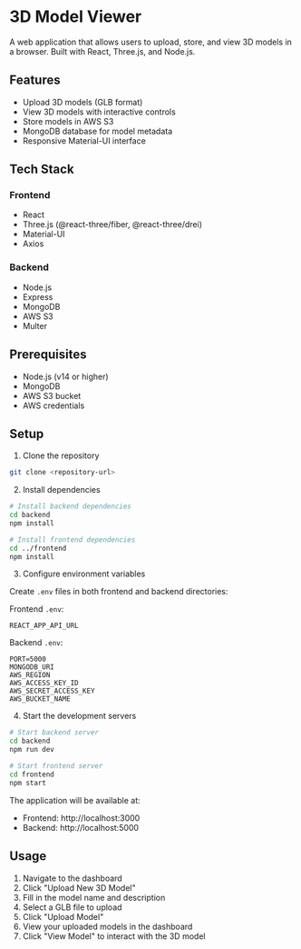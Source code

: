 # 3D Model Viewer

A web application that allows users to upload, store, and view 3D models in a browser. Built with React, Three.js, and Node.js.

## Features

- Upload 3D models (GLB format)
- View 3D models with interactive controls
- Store models in AWS S3
- MongoDB database for model metadata
- Responsive Material-UI interface

## Tech Stack

### Frontend
- React
- Three.js (@react-three/fiber, @react-three/drei)
- Material-UI
- Axios

### Backend
- Node.js
- Express
- MongoDB
- AWS S3
- Multer

## Prerequisites

- Node.js (v14 or higher)
- MongoDB
- AWS S3 bucket
- AWS credentials

## Setup

1. Clone the repository
```bash
git clone <repository-url>
```

2. Install dependencies
```bash
# Install backend dependencies
cd backend
npm install

# Install frontend dependencies
cd ../frontend
npm install
```

3. Configure environment variables

Create `.env` files in both frontend and backend directories:

Frontend `.env`:
```
REACT_APP_API_URL
```

Backend `.env`:
```
PORT=5000
MONGODB_URI
AWS_REGION
AWS_ACCESS_KEY_ID
AWS_SECRET_ACCESS_KEY
AWS_BUCKET_NAME
```

4. Start the development servers

```bash
# Start backend server
cd backend
npm run dev

# Start frontend server
cd frontend
npm start
```

The application will be available at:
- Frontend: http://localhost:3000
- Backend: http://localhost:5000

## Usage

1. Navigate to the dashboard
2. Click "Upload New 3D Model"
3. Fill in the model name and description
4. Select a GLB file to upload
5. Click "Upload Model"
6. View your uploaded models in the dashboard
7. Click "View Model" to interact with the 3D model

